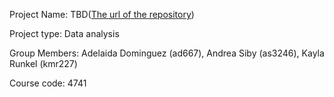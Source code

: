 Project Name: TBD([The url of the repository](https://github.com/adelaidad/ORIE4741FinalProject.git))

Project type: Data analysis

Group Members: Adelaida Dominguez (ad667), Andrea Siby (as3246), Kayla Runkel (kmr227)

Course code: 4741

